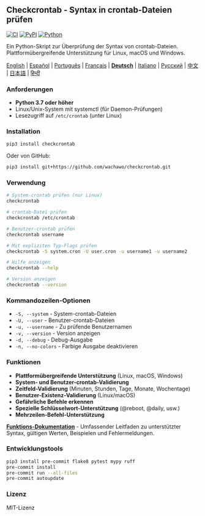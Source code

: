 ## Checkcrontab - Syntax in crontab-Dateien prüfen

[![CI](https://github.com/wachawo/checkcrontab/actions/workflows/ci.yml/badge.svg)](https://github.com/wachawo/checkcrontab/actions/workflows/ci.yml)
[![PyPI](https://img.shields.io/pypi/v/checkcrontab.svg)](https://pypi.org/project/checkcrontab/)
[![Python](https://img.shields.io/pypi/pyversions/checkcrontab.svg)](https://pypi.org/project/checkcrontab/)

Ein Python-Skript zur Überprüfung der Syntax von crontab-Dateien. Plattformübergreifende Unterstützung für Linux, macOS und Windows.

[English](https://github.com/wachawo/checkcrontab/blob/main/README.md) | [Español](https://github.com/wachawo/checkcrontab/blob/main/docs/README_ES.md) | [Português](https://github.com/wachawo/checkcrontab/blob/main/docs/README_PT.md) | [Français](https://github.com/wachawo/checkcrontab/blob/main/docs/README_FR.md) | **[Deutsch](https://github.com/wachawo/checkcrontab/blob/main/docs/README_DE.md)** | [Italiano](https://github.com/wachawo/checkcrontab/blob/main/docs/README_IT.md) | [Русский](https://github.com/wachawo/checkcrontab/blob/main/docs/README_RU.md) | [中文](https://github.com/wachawo/checkcrontab/blob/main/docs/README_ZH.md) | [日本語](https://github.com/wachawo/checkcrontab/blob/main/docs/README_JA.md) | [हिन्दी](https://github.com/wachawo/checkcrontab/blob/main/docs/README_HI.md)

### Anforderungen

- **Python 3.7 oder höher**
- Linux/Unix-System mit systemctl (für Daemon-Prüfungen)
- Lesezugriff auf `/etc/crontab` (unter Linux)

### Installation

```bash
pip3 install checkcrontab
```

Oder von GitHub:

```bash
pip3 install git+https://github.com/wachawo/checkcrontab.git
```

### Verwendung

```bash
# System-crontab prüfen (nur Linux)
checkcrontab

# crontab-Datei prüfen
checkcrontab /etc/crontab

# Benutzer-crontab prüfen
checkcrontab username

# Mit expliziten Typ-Flags prüfen
checkcrontab -S system.cron -U user.cron -u username1 -u username2

# Hilfe anzeigen
checkcrontab --help

# Version anzeigen
checkcrontab --version
```

### Kommandozeilen-Optionen

- `-S, --system` - System-crontab-Dateien
- `-U, --user` - Benutzer-crontab-Dateien
- `-u, --username` - Zu prüfende Benutzernamen
- `-v, --version` - Version anzeigen
- `-d, --debug` - Debug-Ausgabe
- `-n, --no-colors` - Farbige Ausgabe deaktivieren

### Funktionen

- **Plattformübergreifende Unterstützung** (Linux, macOS, Windows)
- **System- und Benutzer-crontab-Validierung**
- **Zeitfeld-Validierung** (Minuten, Stunden, Tage, Monate, Wochentage)
- **Benutzer-Existenz-Validierung** (Linux/macOS)
- **Gefährliche Befehle erkennen**
- **Spezielle Schlüsselwort-Unterstützung** (@reboot, @daily, usw.)
- **Mehrzeilen-Befehl-Unterstützung**

**[Funktions-Dokumentation](https://github.com/wachawo/checkcrontab/blob/main/docs/FEATURES.md)** - Umfassender Leitfaden zu unterstützter Syntax, gültigen Werten, Beispielen und Fehlermeldungen.

### Entwicklungstools

```bash
pip3 install pre-commit flake8 pytest mypy ruff
pre-commit install
pre-commit run --all-files
pre-commit autoupdate
```

### Lizenz

MIT-Lizenz
